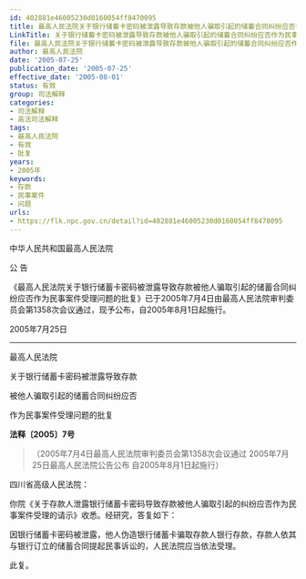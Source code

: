 ```yaml
---
id: 402881e46005230d0160054ff8470095
title: 最高人民法院关于银行储蓄卡密码被泄露导致存款被他人骗取引起的储蓄合同纠纷应否作为民事案件受理问题的批复
LinkTitle: 关于银行储蓄卡密码被泄露导致存款被他人骗取引起的储蓄合同纠纷应否作为民事案件受理问题的批复（2005）
file: 最高人民法院关于银行储蓄卡密码被泄露导致存款被他人骗取引起的储蓄合同纠纷应否作为民事案件受理问题的批复_20050725_402881e46005230d0160054ff8470095.docx
author: 最高人民法院
date: '2005-07-25'
publication_date: '2005-07-25'
effective_date: '2005-08-01'
status: 有效
group: 司法解释
categories:
- 司法解释
- 高法司法解释
tags:
- 最高人民法院
- 有效
- 批复
years:
- 2005年
keywords:
- 存款
- 民事案件
- 问题
urls:
- https://flk.npc.gov.cn/detail?id=402881e46005230d0160054ff8470095
---
```


中华人民共和国最高人民法院

公 告

《最高人民法院关于银行储蓄卡密码被泄露导致存款被他人骗取引起的储蓄合同纠纷应否作为民事案件受理问题的批复》已于2005年7月4日由最高人民法院审判委员会第1358次会议通过，现予公布，自2005年8月1日起施行。

2005年7月25日

---

最高人民法院

关于银行储蓄卡密码被泄露导致存款

被他人骗取引起的储蓄合同纠纷应否

作为民事案件受理问题的批复

**法释〔2005〕7号**

> （2005年7月4日最高人民法院审判委员会第1358次会议通过 2005年7月25日最高人民法院公告公布 自2005年8月1日起施行）

四川省高级人民法院：

你院《关于存款人泄露银行储蓄卡密码导致存款被他人骗取引起的纠纷应否作为民事案件受理的请示》收悉。经研究，答复如下：

因银行储蓄卡密码被泄露，他人伪造银行储蓄卡骗取存款人银行存款，存款人依其与银行订立的储蓄合同提起民事诉讼的，人民法院应当依法受理。

此复。
